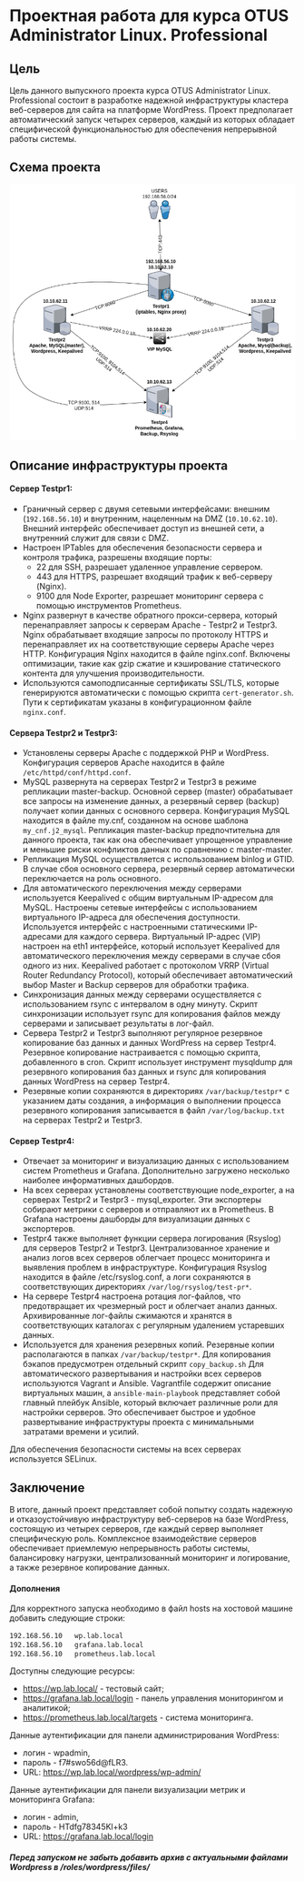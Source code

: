 # Проектная работа для курса OTUS Administrator Linux. Professional

## Цель

Цель данного выпускного проекта курса OTUS Administrator Linux. Professional состоит в разработке надежной инфраструктуры кластера веб-серверов для сайта на платформе WordPress. Проект предполагает автоматический запуск четырех серверов, каждый из которых обладает специфической функциональностью для обеспечения непрерывной работы системы.

##  Схема проекта
![alt text](shema_act.png?raw=true "Screenshot1")

## Описание инфраструктуры проекта


#### Сервер Testpr1:
* Граничный сервер с двумя сетевыми интерфейсами: внешним (```192.168.56.10```) и внутренним, нацеленным на DMZ (```10.10.62.10```). Внешний интерфейс обеспечивает доступ из внешней сети, а внутренний служит для связи с DMZ.
* Настроен IPTables для обеспечения безопасности сервера и контроля трафика, разрешены входящие порты:
    - 22 для SSH, разрешает удаленное управление сервером.
    - 443 для HTTPS, разрешает входящий трафик к веб-серверу (Nginx).
    - 9100 для Node Exporter, разрешает мониторинг сервера с помощью инструментов Prometheus.
* Nginx развернут в качестве обратного прокси-сервера, который перенаправляет запросы к серверам Apache - Testpr2 и Testpr3. Nginx обрабатывает входящие запросы по протоколу HTTPS и перенаправляет их на соответствующие серверы Apache через HTTP. Конфигурация Nginx находится в файле nginx.conf. Включены оптимизации, такие как gzip сжатие и кэширование статического контента для улучшения производительности.
* Используются самоподписанные сертификаты SSL/TLS, которые генерируются автоматически с помощью скрипта ```cert-generator.sh```. Пути к сертификатам указаны в конфигурационном файле ```nginx.conf```.

#### Сервера Testpr2 и Testpr3:
* Установлены серверы Apache с поддержкой PHP и WordPress. Конфигурация серверов Apache находится в файле ```/etc/httpd/conf/httpd.conf```.
* MySQL развернута на серверах Testpr2 и Testpr3 в режиме репликации master-backup. Основной сервер (master) обрабатывает все запросы на изменение данных, а резервный сервер (backup) получает копии данных с основного сервера. Конфигурация MySQL находится в файле my.cnf, созданном на основе шаблона ```my_cnf.j2_mysql```. Репликация master-backup предпочтительна для данного проекта, так как она обеспечивает упрощенное управление и меньшие риски конфликтов данных по сравнению с master-master.
* Репликация MySQL осуществляется с использованием binlog и GTID. В случае сбоя основного сервера, резервный сервер автоматически переключается на роль основного.
* Для автоматического переключения между серверами используется Keepalived с общим виртуальным IP-адресом для MySQL. Настроены сетевые интерфейсы с использованием виртуального IP-адреса для обеспечения доступности. Используется интерфейс с настроенными статическими IP-адресами для каждого сервера. Виртуальный IP-адрес (VIP) настроен на eth1 интерфейсе, который использует Keepalived для автоматического переключения между серверами в случае сбоя одного из них. Keepalived работает с протоколом VRRP (Virtual Router Redundancy Protocol), который обеспечивает автоматический выбор Master и Backup серверов для обработки трафика.
* Синхронизация данных между серверами осуществляется с использованием rsync с интервалом в одну минуту. Скрипт синхронизации использует rsync для копирования файлов между серверами и записывает результаты в лог-файл.
* Сервера Testpr2 и Testpr3 выполняют регулярное резервное копирование баз данных и данных WordPress на сервер Testpr4. Резервное копирование настраивается с помощью скрипта, добавленного в cron. Скрипт использует инструмент mysqldump для резервного копирования баз данных и rsync для копирования данных WordPress на сервер Testpr4.
* Резервные копии сохраняются в директориях ```/var/backup/testpr*``` с указанием даты создания, а информация о выполнении процесса резервного копирования записывается в файл ```/var/log/backup.txt``` на серверах Testpr2 и Testpr3.


#### Сервер Testpr4:
* Отвечает за мониторинг и визуализацию данных с использованием систем Prometheus и Grafana. Дополнительно загружено несколько наиболее информативных дашбордов.
* На всех серверах установлены соответствующие node_exporter, а на серверах Testpr2 и Testpr3 - mysql_exporter. Эти экспортеры собирают метрики с серверов и отправляют их в Prometheus. В Grafana настроены дашборды для визуализации данных с экспортеров.
* Testpr4 также выполняет функции сервера логирования (Rsyslog) для серверов Testpr2 и Testpr3. Централизованное хранение и анализ логов всех серверов облегчает процесс мониторинга и выявления проблем в инфраструктуре. Конфигурация Rsyslog находится в файле /etc/rsyslog.conf, а логи сохраняются в соответствующих директориях ```/var/log/rsyslog/test-pr*```.
* На сервере Testpr4 настроена ротация лог-файлов, что предотвращает их чрезмерный рост и облегчает анализ данных. Архивированные лог-файлы сжимаются и хранятся в соответствующих каталогах с регулярным удалением устаревших данных.
* Используется для хранения резервных копий. Резервные копии располагаются в папках ```/var/backup/testpr*```. Для копирования бэкапов предусмотрен отдельный скрипт ```copy_backup.sh```
Для автоматического развертывания и настройки всех серверов используются Vagrant и Ansible. Vagrantfile содержит описание виртуальных машин, а ```ansible-main-playbook``` представляет собой главный плейбук Ansible, который включает различные роли для настройки серверов. Это обеспечивает быстрое и удобное развертывание инфраструктуры проекта с минимальными затратами времени и усилий.

Для обеспечения безопасности системы на всех серверах используется SELinux. 

## Заключение
В итоге, данный проект представляет собой попытку создать надежную и отказоустойчивую инфраструктуру веб-серверов на базе WordPress, состоящую из четырех серверов, где каждый сервер выполняет специфическую роль. Комплексное взаимодействие серверов обеспечивает приемлемую непрерывность работы системы, балансировку нагрузки, централизованный мониторинг и логирование, а также резервное копирование данных.


#### Дополнения

Для корректного запуска необходимо в файл hosts на хостовой машине добавить следующие строки:
```
192.168.56.10   wp.lab.local
192.168.56.10   grafana.lab.local
192.168.56.10   prometheus.lab.local
```

Доступны следующие ресурсы:

* https://wp.lab.local/ - тестовый сайт;
* https://grafana.lab.local/login - панель управления мониторингом и аналитикой;
* https://prometheus.lab.local/targets - система мониторинга. 

Данные аутентификации для панели администрирования WordPress: 
- логин - wpadmin, 
- пароль - f7#swo56d@fLR3. 
- URL: https://wp.lab.local/wordpress/wp-admin/

Данные аутентификации для панели визуализации метрик и мониторинга Grafana: 
- логин - admin, 
- пароль - HTdfg78345Kl+k3 
- URL: https://grafana.lab.local/login

##### Перед запуском не забыть добавить архив с актуальными файлами Wordpress в /roles/wordpress/files/

